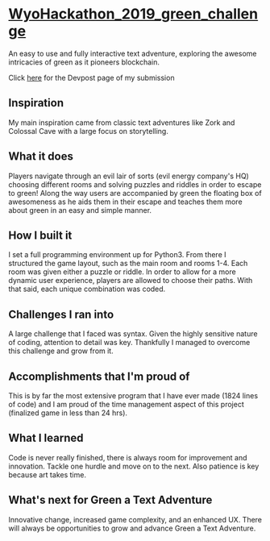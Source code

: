 # [WyoHackathon_2019_green_challenge](https://wyohackathon2019.devpost.com/)
An easy to use and fully interactive text adventure, exploring the awesome intricacies of green as it pioneers blockchain.

Click [here](https://devpost.com/software/green-a-text-adventure) for the Devpost page of my submission

## Inspiration

My main inspiration came from classic text adventures like Zork and Colossal Cave with a large focus on storytelling.

## What it does

Players navigate through an evil lair of sorts (evil energy company's HQ) choosing different rooms and solving puzzles and riddles in order to escape to green! Along the way users are accompanied by green the floating box of awesomeness as he aids them in their escape and teaches them more about green in an easy and simple manner. 

## How I built it

I set a full programming environment up for Python3. From there I structured the game layout, such as the main room and rooms 1-4. Each room was given either a puzzle or riddle. In order to allow for a more dynamic user experience, players are allowed to choose their paths. With that said, each unique combination was coded.

## Challenges I ran into

A large challenge that I faced was syntax. Given the highly sensitive nature of coding, attention to detail was key. Thankfully I managed to overcome this challenge and grow from it. 

## Accomplishments that I'm proud of

This is by far the most extensive program that I have ever made (1824 lines of code) and I am proud of the time management aspect of this project (finalized game in less than 24 hrs).

## What I learned

Code is never really finished, there is always room for improvement and innovation. Tackle one hurdle and move on to the next. Also patience is key because art takes time. 

## What's next for Green a Text Adventure 

Innovative change, increased game complexity, and an enhanced UX. There will always be opportunities to grow and advance Green a Text Adventure. 
